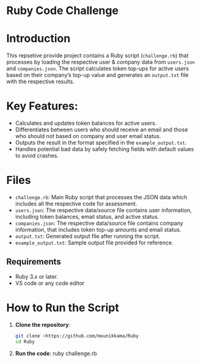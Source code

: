 # Ruby Code Challenge

# Introduction

This repsetive provide project contains a Ruby script (`challenge.rb`) that processes by loading the respective user & company data from `users.json` and `companies.json`.
The script calculates token top-ups for active users based on their company’s top-up value and generates an `output.txt` file with the respective results.

# Key Features:

- Calculates and updates token balances for active users.
- Differentiates between users who should receive an email and those who should not based on company and user email status.
- Outputs the result in the format specified in the `example_output.txt`.
- Handles potential bad data by safely fetching fields with default values to avoid crashes.

# Files

- `challenge.rb`: Main Ruby script that processes the JSON data which includes all the respective code for assessment.
- `users.json`: The respective data/source file contains user information, including token balances, email status, and active status.
- `companies.json`: The respective data/source file contains company information, that includes token top-up amounts and email status.
- `output.txt`: Generated output file after running the script.
- `example_output.txt`: Sample output file provided for reference.

## Requirements

- Ruby 3.x or later.
- VS code or any code editor

# How to Run the Script

1. **Clone the repository**:
   ```bash
   git clone <https://github.com/mounikkama/Ruby
   cd Ruby
   ```
2. **Run the code**:
   ruby challenge.rb
